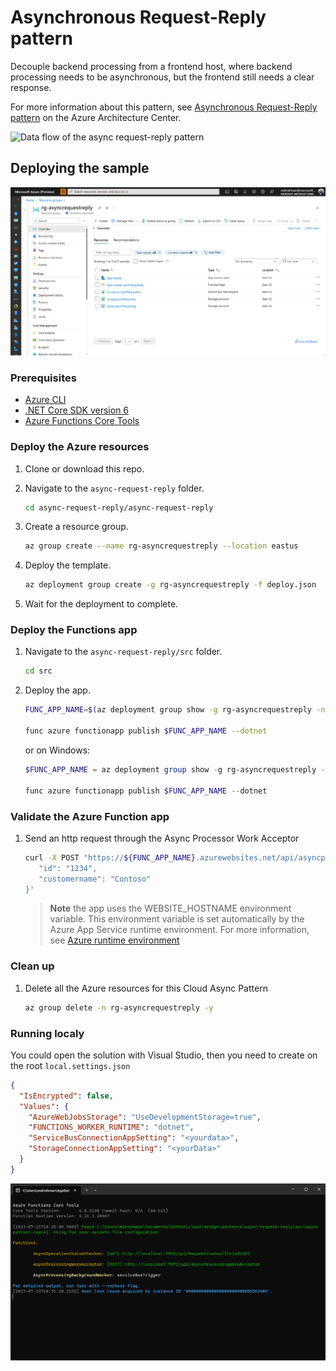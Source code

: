 # Asynchronous Request-Reply pattern

Decouple backend processing from a frontend host, where backend processing needs to be asynchronous, but the frontend still needs a clear response. 

For more information about this pattern, see [Asynchronous Request-Reply pattern](https://docs.microsoft.com/azure/architecture/patterns/async-request-reply) on the Azure Architecture Center.

![Data flow of the async request-reply pattern](https://docs.microsoft.com/en-us/azure/architecture/patterns/_images/async-request-fn.png)

## Deploying the sample

![Azure Resources](_imgs/azure-resources.png)

### Prerequisites

- [Azure CLI](https://docs.microsoft.com/cli/azure/install-azure-cli?view=azure-cli-latest)
- [.NET Core SDK version 6](https://dotnet.microsoft.com/en-us/download)
- [Azure Functions Core Tools](https://docs.microsoft.com/azure/azure-functions/functions-run-local#v4)

### Deploy the Azure resources

1. Clone or download this repo.

2. Navigate to the `async-request-reply` folder.

    ```bash
    cd async-request-reply/async-request-reply
    ```

3. Create a resource group.

    ```bash
    az group create --name rg-asyncrequestreply --location eastus
    ```

4. Deploy the template.

    ```bash
    az deployment group create -g rg-asyncrequestreply -f deploy.json
    ```

5. Wait for the deployment to complete.

### Deploy the Functions app

1. Navigate to the `async-request-reply/src` folder.

    ```bash
    cd src
    ```

2. Deploy the app.

    ```bash
    FUNC_APP_NAME=$(az deployment group show -g rg-asyncrequestreply -n deploy --query properties.outputs.functionAppName.value -o tsv)

    func azure functionapp publish $FUNC_APP_NAME --dotnet
    ```

    or on Windows:

    ```powershell
    $FUNC_APP_NAME = az deployment group show -g rg-asyncrequestreply -n deploy --query properties.outputs.functionAppName.value -o tsv

    func azure functionapp publish $FUNC_APP_NAME --dotnet
    ```

### Validate the Azure Function app

1. Send an http request through the Async Processor Work Acceptor

   ```bash
   curl -X POST "https://${FUNC_APP_NAME}.azurewebsites.net/api/asyncprocessingworkacceptor" --header 'Content-Type: application/json' --header 'Accept: application/json' -k -i -d '{
      "id": "1234",
      "customername": "Contoso"
   }'
   ```

   > **Note** the app uses the WEBSITE_HOSTNAME environment variable. This environment variable is set automatically by the Azure App Service runtime environment. For more information, see [Azure runtime environment](https.://github.com/projectkudu/kudu/wiki/Azure-runtime-environment)

### Clean up

1. Delete all the Azure resources for this Cloud Async Pattern
   ```bash
   az group delete -n rg-asyncrequestreply -y
   ```

### Running localy
You could open the solution with  Visual Studio, then you need to create on the root `local.settings.json`

```json
{
  "IsEncrypted": false,
  "Values": {
    "AzureWebJobsStorage": "UseDevelopmentStorage=true",
    "FUNCTIONS_WORKER_RUNTIME": "dotnet",
    "ServiceBusConnectionAppSetting": "<yourdata>",
    "StorageConnectionAppSetting": "<yourData>"
  }
}
```

![Running Locally](_imgs/local-run.png)